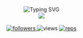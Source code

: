 <div align="center">
  <img src="https://readme-typing-svg.herokuapp.com?font=Fira+Code&size=32&duration=2800&pause=2000&color=A855F7&center=true&vCenter=true&width=600&lines=Sosal+?" alt="Typing SVG" />
  <br/>
  
  <img src="https://i.imgur.com/NZwYYq4.png">
  <br/><br/>
  
  <a href="https://github.com/0x204">
    <img src="https://img.shields.io/github/followers/0x204?label=Followers&style=for-the-badge&logo=github&logoColor=white&color=7c3aed&labelColor=1e1b4b" alt="followers"/>
  </a>
  <img src="https://komarev.com/ghpvc/?username=0x204&label=Views&color=blueviolet&style=for-the-badge" alt="views"/>
  <a href="https://github.com/0x204?tab=repositories">
    <img src="https://img.shields.io/badge/Repos-purple?style=for-the-badge&logo=github" alt="reps"/>
  </a>
</div>
